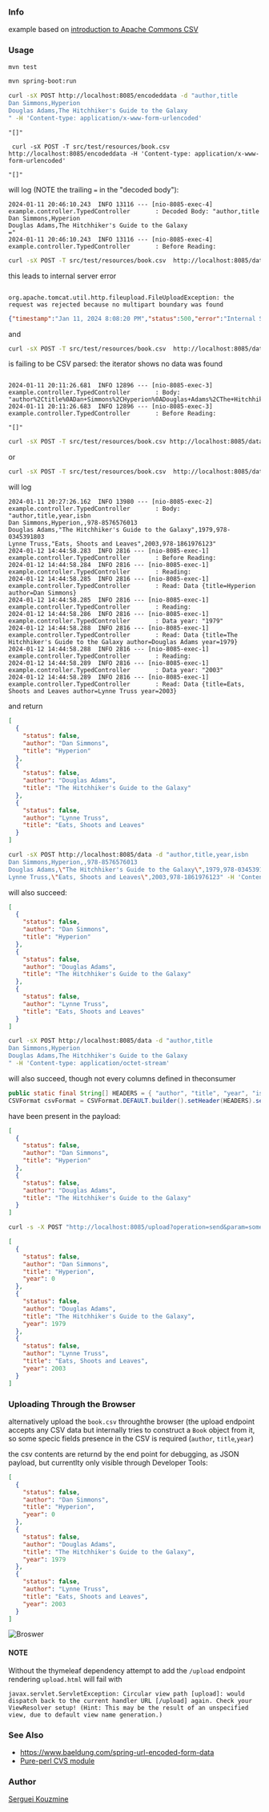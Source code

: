 ###  Info

example based on [introduction to Apache Commons CSV](https://www.baeldung.com/apache-commons-csv)

### Usage
```sh
mvn test
```
```sh
mvn spring-boot:run
```

```sh
curl -sX POST http://localhost:8085/encodeddata -d "author,title
Dan Simmons,Hyperion
Douglas Adams,The Hitchhiker's Guide to the Galaxy
" -H 'Content-type: application/x-www-form-urlencoded'
```
```text
"[]"

```
```text
 curl -sX POST -T src/test/resources/book.csv  http://localhost:8085/encodeddata -H 'Content-type: application/x-www-form-urlencoded'
```
```text
"[]"
```
will log (NOTE the trailing `=` in the "decoded body"):
```text
2024-01-11 20:46:10.243  INFO 13116 --- [nio-8085-exec-4] example.controller.TypedController       : Decoded Body: "author,title
Dan Simmons,Hyperion
Douglas Adams,The Hitchhiker's Guide to the Galaxy
="
2024-01-11 20:46:10.243  INFO 13116 --- [nio-8085-exec-4] example.controller.TypedController       : Before Reading:

```

```sh
curl -sX POST -T src/test/resources/book.csv  http://localhost:8085/data -H 'Content-type: multipart/form-data'
```
this leads to internal server error
```text

org.apache.tomcat.util.http.fileupload.FileUploadException: the request was rejected because no multipart boundary was found
```
```json
{"timestamp":"Jan 11, 2024 8:08:20 PM","status":500,"error":"Internal Server Error","message":"","path":"/data"}
```


and
```sh
curl -sX POST -T src/test/resources/book.csv  http://localhost:8085/data -H 'Content-type: application/x-www-form-urlencoded'
```
is failing to be CSV parsed:  the iterator shows no data was found
```text

2024-01-11 20:11:26.681  INFO 12896 --- [nio-8085-exec-3] example.controller.TypedController       : Body: "author%2Ctitle%0ADan+Simmons%2CHyperion%0ADouglas+Adams%2CThe+Hitchhiker%27s+Guide+to+the+Galaxy%0A="
2024-01-11 20:11:26.683  INFO 12896 --- [nio-8085-exec-3] example.controller.TypedController       : Before Reading:

```
```text
"[]"

```

```sh
curl -sX POST -T src/test/resources/book.csv http://localhost:8085/data
```
or 
```sh
curl -sX POST -T src/test/resources/book.csv  http://localhost:8085/data  -H 'Content-type: application/octet-stream'
```
will log
```text
2024-01-11 20:27:26.162  INFO 13980 --- [nio-8085-exec-2] example.controller.TypedController       : Body: "author,title,year,isbn
Dan Simmons,Hyperion,,978-8576576013
Douglas Adams,"The Hitchhiker's Guide to the Galaxy",1979,978-0345391803
Lynne Truss,"Eats, Shoots and Leaves",2003,978-1861976123"
2024-01-12 14:44:58.283  INFO 2816 --- [nio-8085-exec-1] example.controller.TypedController       : Before Reading:
2024-01-12 14:44:58.284  INFO 2816 --- [nio-8085-exec-1] example.controller.TypedController       : Reading:
2024-01-12 14:44:58.285  INFO 2816 --- [nio-8085-exec-1] example.controller.TypedController       : Read: Data {title=Hyperion author=Dan Simmons}
2024-01-12 14:44:58.285  INFO 2816 --- [nio-8085-exec-1] example.controller.TypedController       : Reading:
2024-01-12 14:44:58.286  INFO 2816 --- [nio-8085-exec-1] example.controller.TypedController       : Data year: "1979"
2024-01-12 14:44:58.288  INFO 2816 --- [nio-8085-exec-1] example.controller.TypedController       : Read: Data {title=The Hitchhiker's Guide to the Galaxy author=Douglas Adams year=1979}
2024-01-12 14:44:58.288  INFO 2816 --- [nio-8085-exec-1] example.controller.TypedController       : Reading:
2024-01-12 14:44:58.289  INFO 2816 --- [nio-8085-exec-1] example.controller.TypedController       : Data year: "2003"
2024-01-12 14:44:58.289  INFO 2816 --- [nio-8085-exec-1] example.controller.TypedController       : Read: Data {title=Eats, Shoots and Leaves author=Lynne Truss year=2003}
```
and return
```json
[
  {
    "status": false,
    "author": "Dan Simmons",
    "title": "Hyperion"
  },
  {
    "status": false,
    "author": "Douglas Adams",
    "title": "The Hitchhiker's Guide to the Galaxy"
  },
  {
    "status": false,
    "author": "Lynne Truss",
    "title": "Eats, Shoots and Leaves"
  }
]

```

```sh
curl -sX POST http://localhost:8085/data -d "author,title,year,isbn
Dan Simmons,Hyperion,,978-8576576013
Douglas Adams,\"The Hitchhiker's Guide to the Galaxy\",1979,978-0345391803
Lynne Truss,\"Eats, Shoots and Leaves\",2003,978-1861976123" -H 'Content-type: application/octet-stream'
```
will also succeed:
```json
[
  {
    "status": false,
    "author": "Dan Simmons",
    "title": "Hyperion"
  },
  {
    "status": false,
    "author": "Douglas Adams",
    "title": "The Hitchhiker's Guide to the Galaxy"
  },
  {
    "status": false,
    "author": "Lynne Truss",
    "title": "Eats, Shoots and Leaves"
  }
]

```
```sh
curl -sX POST http://localhost:8085/data -d "author,title
Dan Simmons,Hyperion
Douglas Adams,The Hitchhiker's Guide to the Galaxy
" -H 'Content-type: application/octet-stream'
```
will also succeed, though not every columns defined in theconsumer


```java
public static final String[] HEADERS = { "author", "title", "year", "isbn" };
CSVFormat csvFormat = CSVFormat.DEFAULT.builder().setHeader(HEADERS).setSkipHeaderRecord(true).build();
```
have been present in the payload:
```json
[
  {
    "status": false,
    "author": "Dan Simmons",
    "title": "Hyperion"
  },
  {
    "status": false,
    "author": "Douglas Adams",
    "title": "The Hitchhiker's Guide to the Galaxy"
  }
]
```

```sh
curl -s -X POST "http://localhost:8085/upload?operation=send&param=something&servername=localhost" -F file=@/c/temp/book.csv
```

```json
[
  {
    "status": false,
    "author": "Dan Simmons",
    "title": "Hyperion",
    "year": 0
  },
  {
    "status": false,
    "author": "Douglas Adams",
    "title": "The Hitchhiker's Guide to the Galaxy",
    "year": 1979
  },
  {
    "status": false,
    "author": "Lynne Truss",
    "title": "Eats, Shoots and Leaves",
    "year": 2003
  }
]

```
### Uploading Through the Browser
alternatively upload the `book.csv` throughthe browser (the upload endpoint  accepts any CSV data but internally tries to construct a `Book` object from it, so some specic fields presence in the CSV is required (`author`, `title`,`year`)

the csv contents are returnd by the end point  for debugging, as JSON payload, but currentlty only visible through Developer Tools:
```JSON
[
  {
    "status": false,
    "author": "Dan Simmons",
    "title": "Hyperion",
    "year": 0
  },
  {
    "status": false,
    "author": "Douglas Adams",
    "title": "The Hitchhiker's Guide to the Galaxy",
    "year": 1979
  },
  {
    "status": false,
    "author": "Lynne Truss",
    "title": "Eats, Shoots and Leaves",
    "year": 2003
  }
]

```

![Broswer](https://github.com/sergueik/springboot_study/blob/master/basic-csv/screenshots/capture-uploadpage.png)

#### NOTE
Without the thymeleaf dependency attempt to add the `/upload` endpoint rendering `upload.html` will fail with
```text
javax.servlet.ServletException: Circular view path [upload]: would dispatch back to the current handler URL [/upload] again. Check your ViewResolver setup! (Hint: This may be the result of an unspecified view, due to default view name generation.)
```
### See Also
   * https://www.baeldung.com/spring-url-encoded-form-data
   * [Pure-perl CVS module](https://metacpan.org/pod/Text::CSV_PP)

### Author
[Serguei Kouzmine](kouzmine_serguei@yahoo.com)
